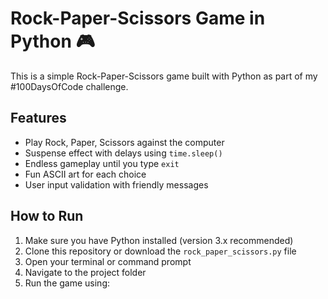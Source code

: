 # Rock-Paper-Scissors Game in Python 🎮

This is a simple Rock-Paper-Scissors game built with Python as part of my #100DaysOfCode challenge.

## Features
- Play Rock, Paper, Scissors against the computer
- Suspense effect with delays using `time.sleep()`
- Endless gameplay until you type `exit`
- Fun ASCII art for each choice
- User input validation with friendly messages

## How to Run
1. Make sure you have Python installed (version 3.x recommended)
2. Clone this repository or download the `rock_paper_scissors.py` file
3. Open your terminal or command prompt
4. Navigate to the project folder
5. Run the game using:

